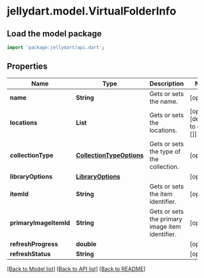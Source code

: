 # jellydart.model.VirtualFolderInfo

## Load the model package
```dart
import 'package:jellydart/api.dart';
```

## Properties
Name | Type | Description | Notes
------------ | ------------- | ------------- | -------------
**name** | **String** | Gets or sets the name. | [optional] 
**locations** | **List<String>** | Gets or sets the locations. | [optional] [default to const []]
**collectionType** | [**CollectionTypeOptions**](CollectionTypeOptions.md) | Gets or sets the type of the collection. | [optional] 
**libraryOptions** | [**LibraryOptions**](LibraryOptions.md) |  | [optional] 
**itemId** | **String** | Gets or sets the item identifier. | [optional] 
**primaryImageItemId** | **String** | Gets or sets the primary image item identifier. | [optional] 
**refreshProgress** | **double** |  | [optional] 
**refreshStatus** | **String** |  | [optional] 

[[Back to Model list]](../README.md#documentation-for-models) [[Back to API list]](../README.md#documentation-for-api-endpoints) [[Back to README]](../README.md)


